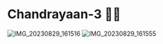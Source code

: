 # Chandrayaan-3 🚀🚀

![IMG_20230829_161516](https://github.com/Bhavik-prajapati/Chandrayaan-3/assets/109121443/78a717ba-ff3d-4fe8-bc66-8510cb4b524a)
![IMG_20230829_161555](https://github.com/Bhavik-prajapati/Chandrayaan-3/assets/109121443/d266f528-f03e-44f7-ac03-d69af5c7de64)
